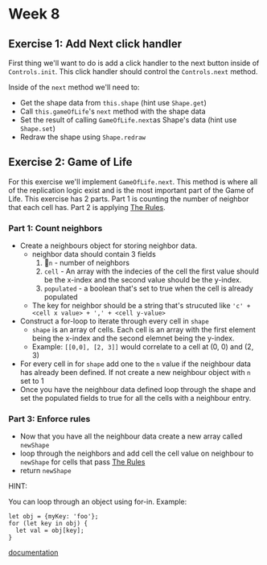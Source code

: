 # Week 8

## Exercise 1: Add Next click handler

First thing we'll want to do is add a click handler to the next button inside of
`Controls.init`. This click handler should control the `Controls.next` method.

Inside of the `next` method we'll need to:

*  Get the shape data from `this.shape` (hint use `Shape.get`)
*  Call `this.gameOfLife`'s `next` method with the shape data
*  Set the result of calling `GameOfLife.next`as Shape's data (hint use `Shape.set`)
*  Redraw the shape using `Shape.redraw`


## Exercise 2: Game of Life

For this exercise we'll implement `GameOfLife.next`. This method is where all of
the replication logic exist and is the most important part of the Game of Life.
This exercise has 2 parts. Part 1 is counting the number of neighbor that each
cell has. Part 2 is applying [The Rules](https://bitstorm.org/gameoflife/).


### Part 1: Count neighbors

*  Create a neighbours object for storing neighbor data.
   *  neighbor data should contain 3 fields
      1.  `n` - number of neighbors
      2.  `cell` - An array with the indecies of the cell the first value should
          be the x-index and the second value should be the y-index.
      3.  `populated` - a boolean that's set to true when the cell is already
          populated
   *  The key for neighbor should be a string that's strucuted like
      `'c' + <cell x value> + ',' + <cell y-value>`
*  Construct a for-loop to iterate through every cell in `shape`
   *  `shape` is an array of cells. Each cell is an array with the first element
      being the x-index and the second elemnet being the y-index.
   *  Example: `[[0,0], [2, 3]]` would correlate to a cell at (0, 0) and (2, 3)
*  For every cell in for `shape` add one to the `n` value if the neighbour data
   has already been defined. If not create a new neighbour object with `n` set to 1
*  Once you have the neighbour data defined loop through the shape and set the
   populated fields to true for all the cells with a neighbour entry.

### Part 3: Enforce rules

*  Now that you have all the neighbour data create a new array called `newShape`
*  loop through the neighbors and add cell the cell value on neighbour to `newShape`
   for cells that pass [The Rules](https://bitstorm.org/gameoflife/)
*  return `newShape`


HINT:

You can loop through an object using for-in. Example:

```
let obj = {myKey: 'foo'};
for (let key in obj) {
  let val = obj[key];
}
```

[documentation](https://developer.mozilla.org/en-US/docs/Web/JavaScript/Reference/Statements/for...in)
